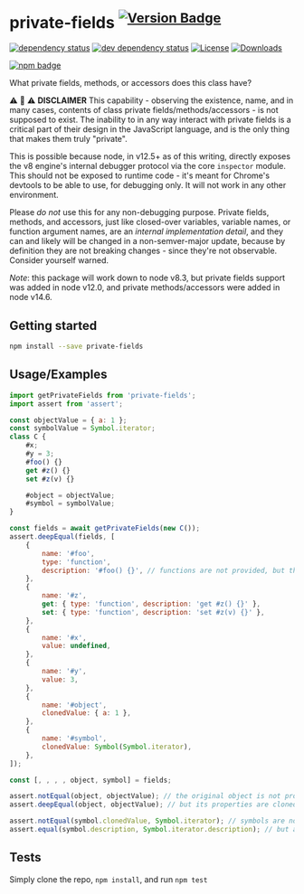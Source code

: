 # private-fields <sup>[![Version Badge][npm-version-svg]][package-url]</sup>

[![dependency status][deps-svg]][deps-url]
[![dev dependency status][dev-deps-svg]][dev-deps-url]
[![License][license-image]][license-url]
[![Downloads][downloads-image]][downloads-url]

[![npm badge][npm-badge-png]][package-url]

What private fields, methods, or accessors does this class have?

:warning: :rotating_light: :warning: **DISCLAIMER** This capability - observing the existence, name, and in many cases, contents of class private fields/methods/accessors - is not supposed to exist. The inability to in any way interact with private fields is a critical part of their design in the JavaScript language, and is the only thing that makes them truly "private".

This is possible because node, in v12.5+ as of this writing, directly exposes the v8 engine's internal debugger protocol via the core `inspector` module. This should not be exposed to runtime code - it's meant for Chrome's devtools to be able to use, for debugging only. It will not work in any other environment.

Please _do not_ use this for any non-debugging purpose. Private fields, methods, and accessors, just like closed-over variables, variable names, or function argument names, are an _internal implementation detail_, and they can and likely will be changed in a non-semver-major update, because by definition they are not breaking changes - since they're not observable. Consider yourself warned.

*Note*: this package will work down to node v8.3, but private fields support was added in node v12.0, and private methods/accessors were added in node v14.6.

## Getting started

```sh
npm install --save private-fields
```

## Usage/Examples

```js
import getPrivateFields from 'private-fields';
import assert from 'assert';

const objectValue = { a: 1 };
const symbolValue = Symbol.iterator;
class C {
	#x;
	#y = 3;
	#foo() {}
	get #z() {}
	set #z(v) {}

	#object = objectValue;
	#symbol = symbolValue;
}

const fields = await getPrivateFields(new C());
assert.deepEqual(fields, [
	{
		name: '#foo',
		type: 'function',
		description: '#foo() {}', // functions are not provided, but their toString is
	},
	{
		name: '#z',
		get: { type: 'function', description: 'get #z() {}' },
		set: { type: 'function', description: 'set #z(v) {}' },
	},
	{
		name: '#x',
		value: undefined,
	},
	{
		name: '#y',
		value: 3,
	},
	{
		name: '#object',
		clonedValue: { a: 1 },
	},
	{
		name: '#symbol',
		clonedValue: Symbol(Symbol.iterator),
	},
]);

const [, , , , object, symbol] = fields;

assert.notEqual(object, objectValue); // the original object is not provided
assert.deepEqual(object, objectValue); // but its properties are cloned

assert.notEqual(symbol.clonedValue, Symbol.iterator); // symbols are not provided
assert.equal(symbol.description, Symbol.iterator.description); // but a symbol with the same description is
```

## Tests
Simply clone the repo, `npm install`, and run `npm test`

[package-url]: https://npmjs.org/package/private-fields
[npm-version-svg]: https://versionbadg.es/ljharb/private-fields.svg
[deps-svg]: https://david-dm.org/ljharb/private-fields.svg
[deps-url]: https://david-dm.org/ljharb/private-fields
[dev-deps-svg]: https://david-dm.org/ljharb/private-fields/dev-status.svg
[dev-deps-url]: https://david-dm.org/ljharb/private-fields#info=devDependencies
[npm-badge-png]: https://nodei.co/npm/private-fields.png?downloads=true&stars=true
[license-image]: https://img.shields.io/npm/l/private-fields.svg
[license-url]: LICENSE
[downloads-image]: https://img.shields.io/npm/dm/private-fields.svg
[downloads-url]: https://npm-stat.com/charts.html?package=private-fields

